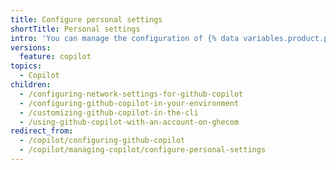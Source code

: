 ```yaml
---
title: Configure personal settings
shortTitle: Personal settings
intro: 'You can manage the configuration of {% data variables.product.prodname_copilot %} in a supported IDE or on {% data variables.product.github %}.'
versions:
  feature: copilot
topics:
  - Copilot
children:
  - /configuring-network-settings-for-github-copilot
  - /configuring-github-copilot-in-your-environment
  - /customizing-github-copilot-in-the-cli
  - /using-github-copilot-with-an-account-on-ghecom
redirect_from:
  - /copilot/configuring-github-copilot
  - /copilot/managing-copilot/configure-personal-settings
---
```


